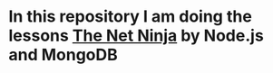 # In this repository I am doing the lessons [The Net Ninja](https://www.youtube.com/channel/UCW5YeuERMmlnqo4oq8vwUpg) by Node.js and MongoDB
